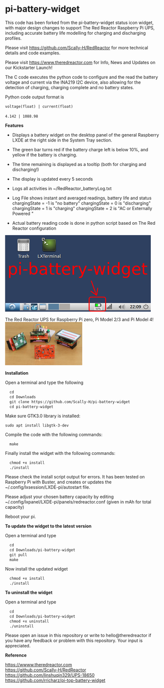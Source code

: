 # pi-battery-widget

This code has been forked from the pi-battery-widget status icon widget, with major design changes
to support The Red Reactor Raspberry Pi UPS, including accurate battery life modelling for charging
and discharging profiles.

Please visit https://github.com/Scally-H/RedReactor for more technical details and code examples.

Please visit https://www.theredreactor.com for Info, News and Updates on our Kickstarter Launch!

The C code executes the python code to configure and the read the battery voltage and current via
the INA219 I2C device, also allowing for the detection of charging, charging complete and no battery states.

Python code output format is 
```
voltage(float) | current(float) 

4.142 | 1088.98
```

**Features**
- Displays a battery widget on the desktop panel of the general Raspberry LXDE at the right side
in the System Tray section.
- The green bar turns red if the battery charge left is below 10%, and yellow if the
battery is charging.
- The time remaining is displayed as a tooltip (both for charging and discharging!)
- The display is updated every 5 seconds
- Logs all activities in ~/RedReactor_batteryLog.txt
- Log File shows instant and averaged readings, battery life and status
   chargingState = -1 is "no battery"
   chargingState = 0 is "discharging"
   chargingState = 1 is "charging"
   chargingState = 2 is "AC or Externally Powered "  
 
- Actual battery reading code is done in python script based on The Red Reactor configuration

![Alt text](icon.png?raw=true "panel with battery widget")

The Red Reactor UPS for Raspberry Pi zero, Pi Model 2/3 and Pi Model 4!
<img src="UPS-18650.png" width="50%"  alt="The Red Reactor Raspberry Pi 18650 UPS">


**Installation**

Open a terminal and type the following

```
  cd
  cd Downloads
  git clone https://github.com/Scally-H/pi-battery-widget
  cd pi-battery-widget
```

Make sure GTK3.0 library is installed:
```
sudo apt install libgtk-3-dev
```


Compile the code with the following commands:
```
  make
```

Finally install the widget with the following commands:
```
  chmod +x install
  ./install 
```

Please check the install script output for errors. It has been tested on Raspberry Pi with Buster,
and creates or updates the ~/.config/lxsession/LXDE-pi/autostart file.

Please adjust your chosen battery capacity by editing ~/.config/lxpanel/LXDE-pi/panels/redreactor.conf
(given in mAh for total capacity)

Reboot your pi.


**To update the widget to the latest version**

Open a terminal and type

```
  cd
  cd Downloads/pi-battery-widget
  git pull
  make
```
Now install the updated widget
```
  chmod +x install
  ./install
```


**To uninstall the widget**

Open a terminal and type

```
  cd
  cd Downloads/pi-battery-widget
  chmod +x uninstall
  ./uninstall
```

Please open an issue in this repository or write to hello@theredreactor if you have any feedback
or problem with this repository. Your input is appreciated.


**Reference**

https://wwww.theredreactor.com  
https://github.com/Scally-H/RedReactor  
https://github.com/linshuqin329/UPS-18650  
https://github.com/rricharz/pi-top-battery-widget  

